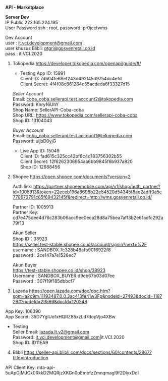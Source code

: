 **API - Marketplace**

**Server Dev**<br>
IP Public 222.165.224.195<br>
User Password ssh : root, password: pr0jectwms

Dev Account<br>
user : it.vci.development@gmail.com<br>
user khusus Blibli: ptgri@gosyenretail.co.id<br>
pass : it.VCI.2020

1. Tokopedia https://developer.tokopedia.com/openapi/guide/#/
	- Testing
	App ID: 15991 <br>
	Client ID: 7db04fe68ef243d492f45d9754dc4efd <br>
	Client Secret: 4f4f08c861284c55acdeda6f33327d15
	
	_Seller Account_<br>
	Email: coba_coba.sellerapi.test.account2@tokopedia.com <br>
	Password: Knry16UhY <br>
	Shop Name: SellerAPI-Coba-coba <br>
	Shop URL: https://www.tokopedia.com/sellerapi-coba-coba <br>
	Shop ID: 13104043

	_Buyer Account_<br>
	Email: coba_coba.sellerapi.test.account1@tokopedia.com <br>
	Password: uijbD0yjG

	- Live
	App ID: 15049<br>
	Client ID: fad615c325cc42bf8c4d183756302b55 <br>
	Client Secret: 12f6262306954aa6bb9845f6b937a820 <br>
	Shop ID: 12688456

2. Shopee https://open.shopee.com/documents?version=2

	Auth link: https://partner.shopeemobile.com/api/v1/shop/auth_partner?id=1005913&token=22eceb196a8698b22e54520d54345f8ad2adff0a5c778672791c65f69432145f&redirect=http://wms.gosyenretail.co.id/

	Partner ID: 1005913<br>
	Partner Key: cd7e475dee4d76c283b06acc9ee0eca28d8a75bea7aff3b2e61adfc292a79f13

	Akun Seller<br>
	Shop ID：38923<br>
	https://seller.test-stable.shopee.co.id/account/signin?next=%2F<br>
	username : SANDBOX.7c328b48afb9016922f8<br>
	password : 2ce147a7e1526ec7

	Akun Buyer<br>
	https://test-stable.shopee.co.id/shop/38923<br>
	Username : SANDBOX_BUYER.d9eb67b03d07ee<br>
	Password : 307f19f185dbbcf7

3. Lazada https://open.lazada.com/doc/doc.htm?spm=a2o9m.11193487.0.0.3ac413fe41w3Fp&nodeId=27493&docId=118729#?nodeId=29586&docId=120248

App Key: 106390<br>
App Secret: 35D7YglUofxHQRZ85xzLd7dopVjo4XBw

- Testing<br>
Seller Email: lazada.lt.v2@gmail.com<br>
Password: it.vci.development@gmail.com|it.VCI.2020<br>
Shop ID: ID11EA9

4. Blibli https://seller-api.blibli.com/docs/sections/60/contents/2867?title=introduction

API Client Key: mta-api-5uApGjMJCx0RkkD2MQRjzXKGn0pEmbfzZmnqmagl9f2DlyxDdl
